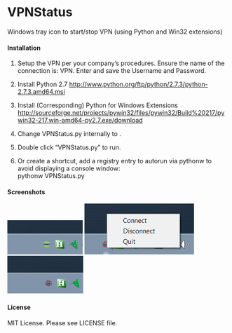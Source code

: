 VPNStatus
=========

Windows tray icon to start/stop VPN (using Python and Win32 extensions)

#### Installation

1. Setup the VPN per your company’s procedures. Ensure the name of the connection is: <company name> VPN. Enter and save the Username and Password. 

2. Install Python 2.7
http://www.python.org/ftp/python/2.7.3/python-2.7.3.amd64.msi

3. Install (Corresponding) Python for Windows Extensions
http://sourceforge.net/projects/pywin32/files/pywin32/Build%20217/pywin32-217.win-amd64-py2.7.exe/download

4. Change VPNStatus.py internally to <company name>.

5. Double click “VPNStatus.py” to run. 

6. Or create a shortcut, add a registry entry to autorun via pythonw to avoid displaying a console window:  
pythonw VPNStatus.py

#### Screenshots

<img src="screenshot1.png">
<img src="screenshot2.png">
<img src="screenshot3.png">

#### License

MIT License. Please see LICENSE file.
